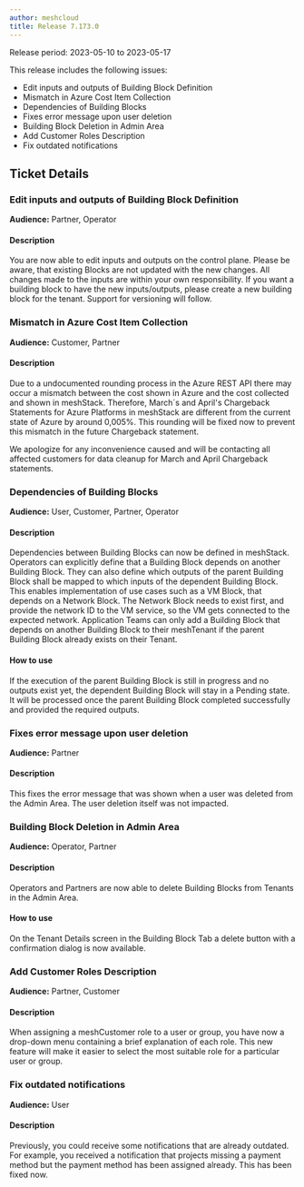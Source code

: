 ```yaml
---
author: meshcloud
title: Release 7.173.0
---
```


Release period: 2023-05-10 to 2023-05-17

This release includes the following issues:
* Edit inputs and outputs of Building Block Definition
* Mismatch in Azure Cost Item Collection
* Dependencies of Building Blocks
* Fixes error message upon user deletion
* Building Block Deletion in Admin Area
* Add Customer Roles Description
* Fix outdated notifications
<!--truncate-->

## Ticket Details
### Edit inputs and outputs of Building Block Definition
**Audience:** Partner, Operator


#### Description
You are now able to edit inputs and outputs on the control plane. Please be aware, that existing Blocks are not updated with the new changes. All changes made to the inputs are within your own responsibility. If you want a building block to have the new inputs/outputs, please create a new building block for the tenant. Support for versioning will follow.

### Mismatch in Azure Cost Item Collection
**Audience:** Customer, Partner


#### Description
Due to a undocumented rounding process in the Azure REST API there may occur a mismatch between the cost 
shown in Azure and the cost collected and shown in meshStack.
Therefore, March´s and April's Chargeback Statements for Azure Platforms in meshStack are different from 
the current state of Azure by around 0,005%. This rounding will be fixed now to prevent this mismatch in
the future Chargeback statement. 

We apologize for any inconvenience caused and will be contacting all affected customers for data cleanup 
for March and April Chargeback statements.

### Dependencies of Building Blocks
**Audience:** User, Customer, Partner, Operator


#### Description
Dependencies between Building Blocks can now be defined in meshStack. Operators can explicitly define that a Building Block depends on another Building Block. They can also define which outputs of the parent Building
Block shall be mapped to which inputs of the dependent Building Block. This enables implementation of use cases such as a VM Block, that depends on a Network Block. The Network Block needs to exist first, and provide the network ID to 
the VM service, so the VM gets connected to the expected network. Application Teams can only add a Building Block that depends on another Building Block to their meshTenant if the parent Building Block already exists on their Tenant.

#### How to use
If the execution of the parent Building Block is still in progress and no outputs exist yet, the dependent Building 
Block will stay in a Pending state. It will be processed once the parent Building Block completed successfully and provided the required outputs.

### Fixes error message upon user deletion
**Audience:** Partner


#### Description
This fixes the error message that was shown when a user was deleted
from the Admin Area. The user deletion itself was not impacted.

### Building Block Deletion in Admin Area
**Audience:** Operator, Partner


#### Description
Operators and Partners are now able to delete Building Blocks from Tenants in the Admin Area.

#### How to use
On the Tenant Details screen in the Building Block Tab a delete button with a confirmation dialog
is now available.

### Add Customer Roles Description
**Audience:** Partner, Customer


#### Description
When assigning a meshCustomer role to a user or group, you have now a
drop-down menu containing a brief explanation of each role. This new feature
will make it easier to select the most suitable role for a particular user or
group.

### Fix outdated notifications
**Audience:** User


#### Description
Previously, you could receive some notifications that are already outdated. For example, you received a 
notification that projects missing a payment method but the payment method has been assigned already. 
This has been fixed now.

